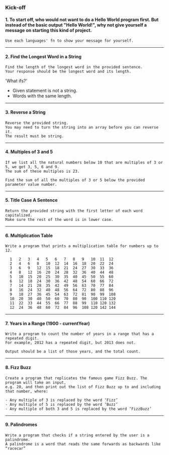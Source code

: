 ### Kick-off
#### 1. To start off, who would not want to do a Hello World program first. But instead of the basic output "Hello World!", why not give yourself a message on starting this kind of project. 

```
Use each languages' fn to show your message for yourself.
```
***
#### 2. Find the Longest Word in a String

```
Find the length of the longest word in the provided sentence. 
Your response should be the longest word and its length.
```

'What ifs?'
- Given statement is not a string.
- Words with the same length.

***
#### 3. Reverse a String

```
Reverse the provided string.
You may need to turn the string into an array before you can reverse it.
The result must be string.
```

***
#### 4. Multiples of 3 and 5

```
If we list all the natural numbers below 10 that are multiples of 3 or 5, we get 3, 5, 6 and 9.
The sum of these multiples is 23.

Find the sum of all the multiples of 3 or 5 below the provided parameter value number.
```

***
#### 5. Title Case A Sentence

```
Return the provided string with the first letter of each word capitalized. 
Make sure the rest of the word is in lower case.
```

*** 
#### 6. Multiplication Table

```
Write a program that prints a multiplication table for numbers up to 12.

  1   2   3   4   5   6   7   8   9   10  11  12
  2   4   6   8   10  12  14  16  18  20  22  24                                            
  3   6   9   12  15  18  21  24  27  30  33  36
  4   8   12  16  20  24  28  32  36  40  44  48      
  5   10  15  20  25  30  35  40  45  50  55  60    
  6   12  18  24  30  36  42  48  54  60  66  72
  7   14  21  28  35  42  49  56  63  70  77  84
  8   16  24  32  40  48  56  64  72  80  88  96    
  9   18  27  36  45  54  63  72  81  90  99  108
  10  20  30  40  50  60  70  80  90  100 110 120
  11  22  33  44  55  66  77  88  99  110 120 132
  12  24  36  48  60  72  84  96  108 120 142 144

```

***
#### 7. Years in a Range (1900 - currentYear)

```
Write a program to count the number of years in a range that has a repeated digit.
For example, 2012 has a repeated digit, but 2013 does not.

Output should be a list of those years, and the total count.
```

***
#### 8. Fizz Buzz

```
Create a program that replicates the famous game Fizz Buzz. The program will take an input, 
e.g. 20, and then print out the list of Fizz Buzz up to and including that number, where:

- Any multiple of 3 is replaced by the word ‘Fizz’
- Any multiple of 5 is replaced by the word ‘Buzz’
- Any multiple of both 3 and 5 is replaced by the word ‘FizzBuzz’
```

***
#### 9. Palindromes

```
Write a program that checks if a string entered by the user is a palindrome. 
A palindrome is a word that reads the same forwards as backwards like “racecar”

```